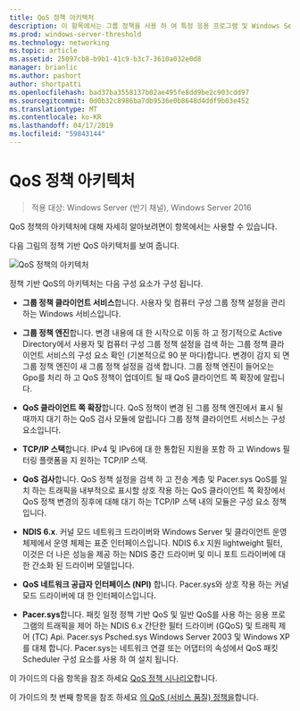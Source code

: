 ```yaml
---
title: QoS 정책 아키텍처
description: 이 항목에서는 그룹 정책을 사용 하 여 특정 응용 프로그램 및 Windows Server 2016에서 서비스의 네트워크 트래픽을 대역폭 우선 순위를 지정할 수 있는 서비스 품질 (QoS) 정책의 개요를 제공 합니다.
ms.prod: windows-server-threshold
ms.technology: networking
ms.topic: article
ms.assetid: 25097cb8-b9b1-41c9-b3c7-3610a032e0d8
manager: brianlic
ms.author: pashort
author: shortpatti
ms.openlocfilehash: bad37ba3558137b02ae495fe8dd9be2c903cdd97
ms.sourcegitcommit: 0d0b32c8986ba7db9536e0b8648d4ddf9b03e452
ms.translationtype: MT
ms.contentlocale: ko-KR
ms.lasthandoff: 04/17/2019
ms.locfileid: "59843144"
---
```

# <a name="qos-policy-architecture"></a>QoS 정책 아키텍처

>적용 대상: Windows Server (반기 채널), Windows Server 2016

QoS 정책의 아키텍처에 대해 자세히 알아보려면이 항목에서는 사용할 수 있습니다.

다음 그림의 정책 기반 QoS 아키텍처를 보여 줍니다.

![QoS 정책의 아키텍처](../../media/QoS/QoS-Policy-Architecture.jpg)

정책 기반 QoS의 아키텍처는 다음 구성 요소가 구성 됩니다.

- **그룹 정책 클라이언트 서비스**합니다. 사용자 및 컴퓨터 구성 그룹 정책 설정을 관리 하는 Windows 서비스입니다.

- **그룹 정책 엔진**합니다. 변경 내용에 대 한 시작으로 이동 하 고 정기적으로 Active Directory에서 사용자 및 컴퓨터 구성 그룹 정책 설정을 검색 하는 그룹 정책 클라이언트 서비스의 구성 요소 확인 \(기본적으로 90 분 마다\)합니다. 변경이 감지 되 면 그룹 정책 엔진이 새 그룹 정책 설정을 검색 합니다. 그룹 정책 엔진이 들어오는 Gpo를 처리 하 고 QoS 정책이 업데이트 될 때 QoS 클라이언트 쪽 확장에 알립니다.

- **QoS 클라이언트 쪽 확장**합니다. QoS 정책이 변경 된 그룹 정책 엔진에서 표시 될 때까지 대기 하는 QoS 검사 모듈에 알립니다 그룹 정책 클라이언트 서비스는 구성 요소입니다.

- **TCP/IP 스택**합니다. IPv4 및 IPv6에 대 한 통합된 지원을 포함 하 고 Windows 필터링 플랫폼을 지 원하는 TCP/IP 스택. 

- **QoS 검사**합니다. QoS 정책 설정을 검색 하 고 전송 계층 및 Pacer.sys QoS를 일치 하는 트래픽을 내부적으로 표시할 상호 작용 하는 QoS 클라이언트 쪽 확장에서 QoS 정책 변경의 징후에 대해 대기 하는 TCP/IP 스택 내의 모듈은 구성 요소 정책입니다.

- **NDIS 6.x**. 커널 모드 네트워크 드라이버와 Windows Server 및 클라이언트 운영 체제에서 운영 체제는 표준 인터페이스입니다. NDIS 6.x 지원 lightweight 필터, 이것은 더 나은 성능을 제공 하는 NDIS 중간 드라이버 및 미니 포트 드라이버에 대 한 간소화 된 드라이버 모델입니다.

- **QoS 네트워크 공급자 인터페이스 \(NPI\)** 합니다. Pacer.sys와 상호 작용 하는 커널 모드 드라이버에 대 한 인터페이스입니다.

- **Pacer.sys**합니다. 패킷 일정 정책 기반 QoS 및 일반 QoS를 사용 하는 응용 프로그램의 트래픽을 제어 하는 NDIS 6.x 간단한 필터 드라이버 \(GQoS\) 및 트래픽 제어 \(TC\) Api. Pacer.sys Psched.sys Windows Server 2003 및 Windows XP를 대체 합니다. Pacer.sys는 네트워크 연결 또는 어댑터의 속성에서 QoS 패킷 Scheduler 구성 요소를 사용 하 여 설치 됩니다.

이 가이드의 다음 항목을 참조 하세요 [QoS 정책 시나리오](qos-policy-scenarios.md)합니다.

이 가이드의 첫 번째 항목을 참조 하세요 [의 QoS (서비스 품질) 정책을](qos-policy-top.md)합니다.

